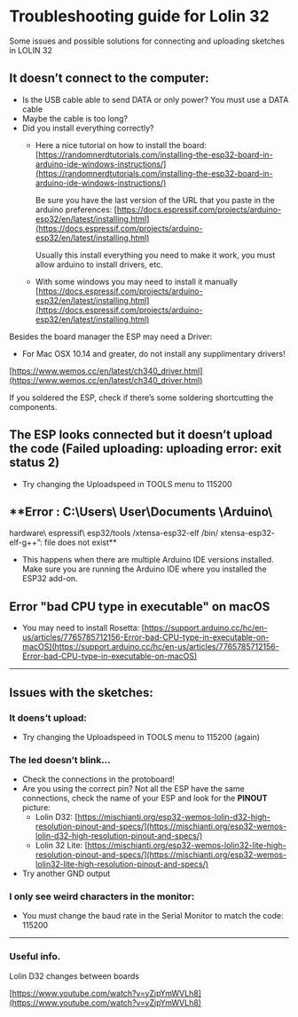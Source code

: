 # Troubleshooting guide for Lolin 32

Some issues and possible solutions for connecting and uploading sketches in LOLIN 32

## It doesn’t connect to the computer:

- Is the USB cable able to send DATA or only power?  You must use a DATA cable
- Maybe the cable is too long?
- Did you install everything correctly?
    - Here a nice tutorial on how to install the board:
    [https://randomnerdtutorials.com/installing-the-esp32-board-in-arduino-ide-windows-instructions/](https://randomnerdtutorials.com/installing-the-esp32-board-in-arduino-ide-windows-instructions/)
        
        Be sure you have the last version of the URL that you paste in the arduino preferences: [https://docs.espressif.com/projects/arduino-esp32/en/latest/installing.html](https://docs.espressif.com/projects/arduino-esp32/en/latest/installing.html)
        
    
        Usually this install everything you need to make it work, you must allow arduino to install drivers, etc.
    
    - With some windows you may need to install it manually
    [https://docs.espressif.com/projects/arduino-esp32/en/latest/installing.html](https://docs.espressif.com/projects/arduino-esp32/en/latest/installing.html)

Besides the board manager the ESP may need a Driver:  

- For Mac OSX 10.14 and greater, do not install any supplimentary drivers!

[https://www.wemos.cc/en/latest/ch340_driver.html](https://www.wemos.cc/en/latest/ch340_driver.html)

If you soldered the ESP, check if there’s some soldering shortcutting the components. 

## The ESP looks connected but it doesn’t upload the code (Failed uploading: uploading error: exit status 2)

- Try changing the Uploadspeed in TOOLS menu to 115200

## **Error : C:\\Users\\ User\\Documents \\Arduino\\ 
hardware\\ espressif\\ esp32/tools /xtensa-esp32-elf /bin/ xtensa-esp32-
 elf-g++”: file does not exist**

- This happens when there are multiple Arduino IDE versions installed. Make sure you are running the Arduino IDE where you installed the ESP32 add-on.

## **Error "bad CPU type in executable" on macOS**

- You may need to install Rosetta: 
[https://support.arduino.cc/hc/en-us/articles/7765785712156-Error-bad-CPU-type-in-executable-on-macOS](https://support.arduino.cc/hc/en-us/articles/7765785712156-Error-bad-CPU-type-in-executable-on-macOS)

---

## Issues with the sketches:

### It doens’t upload:

- Try changing the Uploadspeed in TOOLS menu to 115200 (again)

### The led doesn’t blink…

- Check the connections in the protoboard!
- Are you using the correct pin? Not all the ESP have the same connections, check the name of your ESP and look for the **PINOUT** picture:
    - Lolin D32:  [https://mischianti.org/esp32-wemos-lolin-d32-high-resolution-pinout-and-specs/](https://mischianti.org/esp32-wemos-lolin-d32-high-resolution-pinout-and-specs/)
    - Lolin 32 Lite: [https://mischianti.org/esp32-wemos-lolin32-lite-high-resolution-pinout-and-specs/](https://mischianti.org/esp32-wemos-lolin32-lite-high-resolution-pinout-and-specs/)
- Try another GND output

### I only see weird characters in the monitor:

- You must change the baud rate in the Serial Monitor to match the code: 115200

---

### Useful info.

Lolin D32 changes between boards

[https://www.youtube.com/watch?v=yZjpYmWVLh8](https://www.youtube.com/watch?v=yZjpYmWVLh8)
